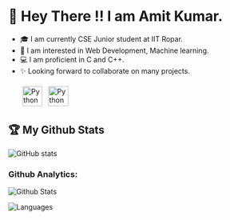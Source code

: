 
# :wave: Hey There !! I am Amit Kumar.
- :mortar_board: I am currently CSE Junior student at IIT Ropar.
- :seedling: I am interested in Web Development, Machine learning.
- :computer: I am proficient in C and C++.
- :sparkles: Looking forward to collaborate on many projects.<br><br>
  <a href="https://www.linkedin.com/in/amit-kumar-6787b4235/" target="_blank" rel="noopener noreferrer"> <img src="https://cdn.exclaimer.com/Handbook%20Images/linkedin-icon_64x64.png" alt="Python" height="40" style="vertical-align:top; margin:4px"></a>
  <a href="mailto:2020csb1070@iitrpr.ac.in"> <img src="https://img.icons8.com/color/48/000000/gmail-new.png" alt="Python" height="40" style="vertical-align:top; margin:4px"></a>
</p>

## :trophy: My Github Stats <br>
![GitHub stats](https://github-readme-stats.vercel.app/api?username=amithrx&show_icons=true&theme=tokyonight) <br>

 ### Github Analytics:
![Github Stats](https://github-readme-stats.vercel.app/api?username=amithrx&count_private=true&show_icons=true&theme=nightowl)

![Languages](https://github-readme-stats.vercel.app/api/top-langs/?username=amithrx&layout=compact&theme=nightowl)



